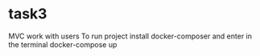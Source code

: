 # task3
MVC work with users
To run project install docker-composer and enter in the terminal docker-compose up
